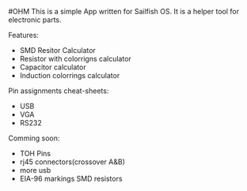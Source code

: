 #OHM
This is a simple App written for Sailfish OS. It is a helper tool for electronic parts.

Features:
- SMD Resitor Calculator
- Resistor with colorrigns calculator
- Capacitor calculator
- Induction colorrings calculator

Pin assignments cheat-sheets:
- USB
- VGA
- RS232
 

Comming soon:
- TOH Pins
- rj45 connectors(crossover A&B)
- more usb
- EIA-96 markings SMD resistors
